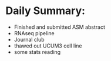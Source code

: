 # Daily Summary:
- Finished and submitted ASM abstract
- RNAseq pipeline
- Journal club
- thawed out UCUM3 cell line
- some stats reading
